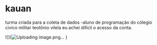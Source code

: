 # kauan
turma criada para a coleta de dados
-aluno de programação do cólegio civico militar teotônio vilela
eu achei difícil o acesso da conta.




![]{![Uploading image.png…]()
}
